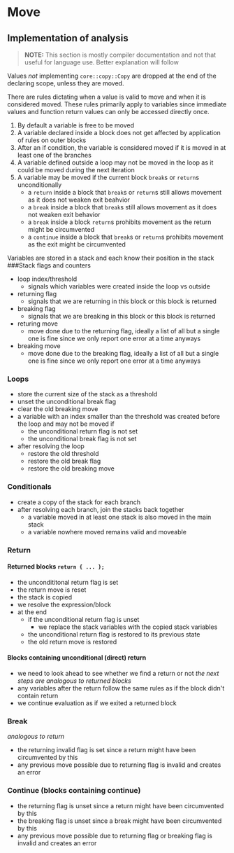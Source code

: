 # Move

## Implementation of analysis
>**NOTE:** This section is mostly compiler documentation and not that useful for language use. Better explanation will follow

Values _not_ implementing `core::copy::Copy` are dropped at the end of the declaring scope, unless they are moved.

There are rules dictating when a value is valid to move and when it is considered moved.
These rules primarily apply to variables since immediate values and function return values can only be accessed directly once.

1. By default a variable is free to be moved
2. A variable declared inside a block does not get affected by application of rules on outer blocks
3. After an if condition, the variable is considered moved if it is moved in at least one of the branches
4. A variable defined outside a loop may not be moved in the loop as it could be moved during the next iteration
5. A variable may be moved if the current block `break`s or `return`s unconditionally
    - a `return` inside a block that `break`s or `return`s still allows movement as it does not weaken exit beahvior
    - a `break` inside a block that `break`s still allows movement as it does not weaken exit behavior
    - a `break` inside a block `return`s prohibits movement as the return might be circumvented
    - a `continue` inside a block that `break`s or `return`s prohibits movement as the exit might be circumvented

Variables are stored in a stack and each know their position in the stack
###Stack flags and counters
- loop index/threshold
    - signals which variables were created inside the loop vs outside
- returning flag
    - signals that we are returning in this block or this block is returned
- breaking flag
    - signals that we are breaking in this block or this block is returned
- returing move
    - move done due to the returning flag, ideally a list of all but a single one is fine since we only report one error at a time anyways
- breaking move
    - move done due to the breaking flag, ideally a list of all but a single one is fine since we only report one error at a time anyways

### Loops
- store the current size of the stack as a threshold
- unset the unconditional break flag
- clear the old breaking move
- a variable with an index smaller than the threshold was created before the loop and may not be moved if
    - the unconditional return flag is not set
    - the unconditional break flag is not set
- after resolving the loop
    - restore the old threshold
    - restore the old break flag
    - restore the old breaking move 

### Conditionals
- create a copy of the stack for each branch
- after resolving each branch, join the stacks back together
    - a variable moved in at least one stack is also moved in the main stack
    - a variable nowhere moved remains valid and moveable

### Return
#### Returned blocks `return { ... };`
- the uncondititonal return flag is set
- the return move is reset
- the stack is copied
- we resolve the expression/block
- at the end
    - if the unconditional return flag is unset
        - we replace the stack variables with the copied stack variables
    - the unconditional return flag is restored to its previous state
    - the old return move is restored

#### Blocks containing unconditional (direct) return
- we need to look ahead to see whether we find a return or not
_the next steps are analogous to returned blocks_
- any variables after the return follow the same rules as if the block didn't contain return
- we continue evaluation as if we exited a returned block

### Break
_analogous to return_
- the returning invalid flag is set since a return might have been circumvented by this
- any previous move possible due to returning flag is invalid and creates an error

### Continue (blocks containing continue)
- the returning flag is unset since a return might have been circumvented by this
- the breaking flag is unset since a break might have been circumvented by this
- any previous move possible due to returning flag or breaking flag is invalid and creates an error